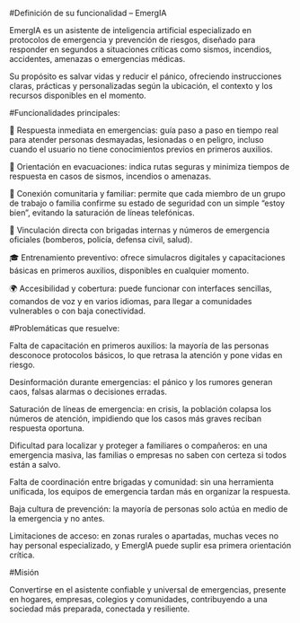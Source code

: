 #Definición de su funcionalidad – EmergIA

EmergIA es un asistente de inteligencia artificial especializado en protocolos de emergencia y prevención de riesgos, diseñado para responder en segundos a situaciones críticas como sismos, incendios, accidentes, amenazas o emergencias médicas.

Su propósito es salvar vidas y reducir el pánico, ofreciendo instrucciones claras, prácticas y personalizadas según la ubicación, el contexto y los recursos disponibles en el momento.

#Funcionalidades principales:

📲 Respuesta inmediata en emergencias: guía paso a paso en tiempo real para atender personas desmayadas, lesionadas o en peligro, incluso cuando el usuario no tiene conocimientos previos en primeros auxilios.

🧭 Orientación en evacuaciones: indica rutas seguras y minimiza tiempos de respuesta en casos de sismos, incendios o amenazas.

👥 Conexión comunitaria y familiar: permite que cada miembro de un grupo de trabajo o familia confirme su estado de seguridad con un simple “estoy bien”, evitando la saturación de líneas telefónicas.

🏥 Vinculación directa con brigadas internas y números de emergencia oficiales (bomberos, policía, defensa civil, salud).

🎓 Entrenamiento preventivo: ofrece simulacros digitales y capacitaciones básicas en primeros auxilios, disponibles en cualquier momento.

🌍 Accesibilidad y cobertura: puede funcionar con interfaces sencillas, comandos de voz y en varios idiomas, para llegar a comunidades vulnerables o con baja conectividad.

#Problemáticas que resuelve:

Falta de capacitación en primeros auxilios: la mayoría de las personas desconoce protocolos básicos, lo que retrasa la atención y pone vidas en riesgo.

Desinformación durante emergencias: el pánico y los rumores generan caos, falsas alarmas o decisiones erradas.

Saturación de líneas de emergencia: en crisis, la población colapsa los números de atención, impidiendo que los casos más graves reciban respuesta oportuna.

Dificultad para localizar y proteger a familiares o compañeros: en una emergencia masiva, las familias o empresas no saben con certeza si todos están a salvo.

Falta de coordinación entre brigadas y comunidad: sin una herramienta unificada, los equipos de emergencia tardan más en organizar la respuesta.

Baja cultura de prevención: la mayoría de personas solo actúa en medio de la emergencia y no antes.

Limitaciones de acceso: en zonas rurales o apartadas, muchas veces no hay personal especializado, y EmergIA puede suplir esa primera orientación crítica.

#Misión

Convertirse en el asistente confiable y universal de emergencias, presente en hogares, empresas, colegios y comunidades, contribuyendo a una sociedad más preparada, conectada y resiliente.